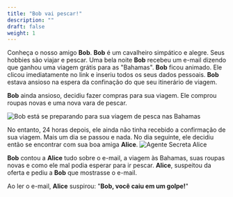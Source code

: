 ```yaml
---
title: "Bob vai pescar!"
description: ""
draft: false
weight: 1
---
```


Conheça o nosso amigo **Bob**. **Bob** é um cavalheiro simpático e alegre. Seus hobbies são viajar e pescar. Uma bela noite **Bob** recebeu um e-mail dizendo que ganhou uma viagem grátis para as "Bahamas". **Bob** ficou animado. Ele clicou imediatamente no link e inseriu todos os seus dados pessoais. **Bob** estava ansioso na espera da confinação do que seu itinerário de viagem.

**Bob** ainda ansioso, decidiu fazer compras para sua viagem. Ele comprou roupas novas e uma nova vara de pescar.

![Bob está se preparando para sua viagem de pesca nas Bahamas](../media/nuvi_phish_reduced.png?height=250px)

No entanto, 24 horas depois, ele ainda não tinha recebido a confirmação de sua viagem. Mais um dia se passou e nada. No dia seguinte, ele decidiu então se encontrar com sua boa amiga **Alice**.
![Agente Secreta Alice](../media/Alice_reduced.png?height=250px)

**Bob** contou a **Alice** tudo sobre o e-mail, a viagem às Bahamas, suas roupas novas e como ele mal podia esperar para ir pescar. **Alice**, suspeitou da oferta e pediu a **Bob** que mostrasse o e-mail.

Ao ler o e-mail, **Alice** suspirou: "**Bob, você caiu em um golpe!**"
